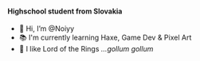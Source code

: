 #### Highschool student from Slovakia

- 👋 Hi, I’m @Noiyy
- 📚 I'm currently learning Haxe, Game Dev & Pixel Art
- 💍  I like Lord of the Rings *...gollum gollum*

<!---
Noiyy/Noiyy is a ✨ special ✨ repository because its `README.md` (this file) appears on your GitHub profile.
You can click the Preview link to take a look at your changes.
--->
